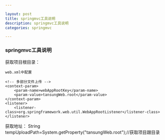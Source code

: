 ```yaml
---

layout: post
title: springmvc工具说明
description: springmvc工具说明 
categories: springmvc

---
```


### springmvc工具说明


获取项目根目录：
	
	web.xml中配置

	<!-- 多部分文件上传 -->
    <context-param>  
        <param-name>webAppRootKey</param-name>   
        <param-value>tansungWeb.root</param-value>  
    </context-param>  
    <listener>   
        <listener-class>org.springframework.web.util.WebAppRootListener</listener-class>   
    </listener>

获取地址：
String tempUploadPath=System.getProperty("tansungWeb.root");//获取项目跟目录






